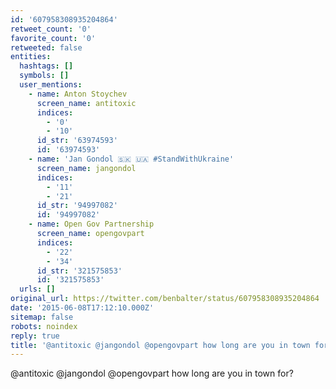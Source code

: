 ```yaml
---
id: '607958308935204864'
retweet_count: '0'
favorite_count: '0'
retweeted: false
entities:
  hashtags: []
  symbols: []
  user_mentions:
    - name: Anton Stoychev
      screen_name: antitoxic
      indices:
        - '0'
        - '10'
      id_str: '63974593'
      id: '63974593'
    - name: 'Jan Gondol 🇸🇰 🇺🇦 #StandWithUkraine'
      screen_name: jangondol
      indices:
        - '11'
        - '21'
      id_str: '94997082'
      id: '94997082'
    - name: Open Gov Partnership
      screen_name: opengovpart
      indices:
        - '22'
        - '34'
      id_str: '321575853'
      id: '321575853'
  urls: []
original_url: https://twitter.com/benbalter/status/607958308935204864
date: '2015-06-08T17:12:10.000Z'
sitemap: false
robots: noindex
reply: true
title: '@antitoxic @jangondol @opengovpart how long are you in town for?'
---
```


@antitoxic @jangondol @opengovpart how long are you in town for?